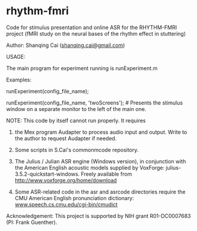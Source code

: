 # rhythm-fmri
Code for stimulus presentation and online ASR for the RHYTHM-FMRI project (fMRI study on the neural bases of the rhythm effect in stuttering)

Author: Shanqing Cai (shanqing.cai@gmail.com)

USAGE:

The main program for experiment running is runExperiment.m

Examples:

runExperiment(config_file_name);

runExperiment(config_file_name, 'twoScreens'); # Presents the stimulus window on a separate monitor to the left of the main one.


NOTE: This code by itself cannot run properly. It requires 

1) the Mex program Audapter to process audio input and output. Write to the author to request Audapter if needed. 

2) Some scripts in S.Cai's commonmcode repository. 

3) The Julius / Julian ASR engine (Windows version), in conjunction with the American English acoustic models supplied by VoxForge: julius-3.5.2-quickstart-windows. Freely available from 
http://www.voxforge.org/home/download

4) Some ASR-related code in the asr and asrcode directories require the CMU American English pronunciation dictionary:
www.speech.cs.cmu.edu/cgi-bin/cmudict


Acknowledgement:
This project is supported by NIH grant R01-DC0007683 (PI: Frank Guenther).


